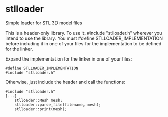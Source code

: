 # stlloader
Simple loader for STL 3D model files

This is a header-only library. To use it, #include "stlloader.h" wherever you intend to use
the library. You must #define STLLOADER_IMPLEMENTATION before including it in one of your files
for the implementation to be defined for the linker.

Expand the implementation for the linker in one of your files:
```
#define STLLOADER_IMPLEMENTATION
#include "stlloader.h"
```

Otherwise, just include the header and call the functions:
```
#include "stlloader.h"
[...]
    stlloader::Mesh mesh;
    stlloader::parse_file(filename, mesh);
    stlloader::print(mesh);
```
